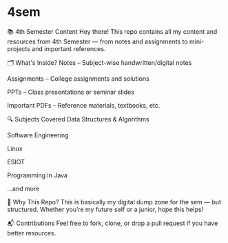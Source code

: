 # 4sem
📚 4th Semester Content
Hey there! This repo contains all my content and resources from 4th Semester — from notes and assignments to mini-projects and important references.

🗂️ What's Inside?
Notes – Subject-wise handwritten/digital notes

Assignments – College assignments and solutions

PPTs – Class presentations or seminar slides

Important PDFs – Reference materials, textbooks, etc.

🔍 Subjects Covered
Data Structures & Algorithms

Software Engineering

Linux 

ESIOT 

Programming in Java

...and more

🚀 Why This Repo?
This is basically my digital dump zone for the sem — but structured. Whether you’re my future self or a junior, hope this helps!

📬 Contributions
Feel free to fork, clone, or drop a pull request if you have better resources.

